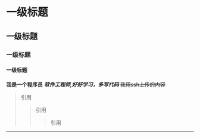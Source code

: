 # 一级标题 #
## 一级标题 ##
### 一级标题 ##
#### 一级标题 ####
**我是一个程序员**
***软件工程师,好好学习，多写代码***
~~我用ssh上传的内容~~

>引用
>>引用
>>>引用

---